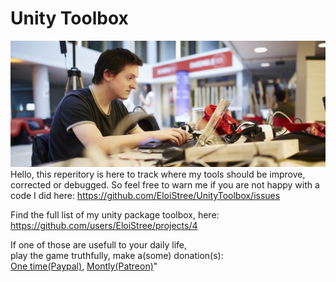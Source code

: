 # Unity Toolbox
![Toolbox Eloi Theme Photo](https://github.com/EloiStree/UnityToolbox/blob/master/EloiWorking.jpg?raw=true)
Hello, this reperitory is here to track where my tools should be improve, corrected or debugged.
So feel free to warn me if you are not happy with a code I did here:
https://github.com/EloiStree/UnityToolbox/issues

Find the full list of my unity package toolbox, here:
https://github.com/users/EloiStree/projects/4

If one of those are usefull to your daily life,  
 play the game truthfully, make a(some) donation(s):  
[One time(Paypal)](https://www.paypal.me/eloistree), [Montly(Patreon)](https://www.patreon.com/eloistree)"
